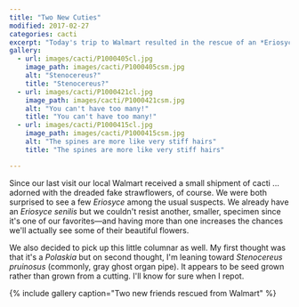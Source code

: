 ```yaml
---
title: "Two New Cuties"
modified: 2017-02-27
categories: cacti
excerpt: "Today's trip to Walmart resulted in the rescue of an *Eriosyce* and a *Stenocereus*."
gallery:
  - url: images/cacti/P1000405cl.jpg
    image_path: images/cacti/P1000405csm.jpg
    alt: "Stenocereus?"
    title: "Stenocereus?"
  - url: images/cacti/P1000421cl.jpg
    image_path: images/cacti/P1000421csm.jpg
    alt: "You can't have too many!"
    title: "You can't have too many!"
  - url: images/cacti/P1000415cl.jpg
    image_path: images/cacti/P1000415csm.jpg
    alt: "The spines are more like very stiff hairs"
    title: "The spines are more like very stiff hairs"    

---
```


Since our last visit our local Walmart received a small shipment of cacti ... adorned with the dreaded fake strawflowers, of course. We were both surprised to see a few *Eriosyce* among the usual suspects. We already have an *Eriosyce senilis* but we couldn't resist another, smaller, specimen since it's one of our favorites—and having more than one increases the chances we'll actually see some of their beautiful flowers.

We also decided to pick up this little columnar as well. My first thought was that it's a *Polaskia* but on second thought, I'm leaning toward *Stenocereus pruinosus* (commonly, gray ghost organ pipe). It appears to be seed grown rather than grown from a cutting. I'll know for sure when I repot.

{% include gallery caption="Two new friends rescued from Walmart" %}
